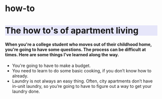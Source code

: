 # how-to
<html>
<head>
  <meta charset="utf-8">
  <meta name="viewport" content="width=device-width">
</head>
<body> 
  <h1 style="background-color:lavender;">The how to's of apartment living</h1>
    <h4>When you're a college student who moves out of their childhood home, you're going to have some questions. The process can be difficult at times. Here are some things I've learned along the way.</H4>
<ul>
  <li>You're going to have to make a budget.</li>
  <li>You need to learn to do some basic cooking, if you don’t know how to already.</li>
  <li>Laundry is not always an easy thing. Often, city apartments don’t have in-unit laundry, so you’re going to have to figure out a way to get your laundry done. </li>
</ul>
</body>
</html>
